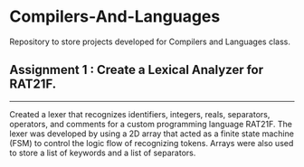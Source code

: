 # Compilers-And-Languages
Repository to store projects developed for Compilers and Languages class.

## Assignment 1 : Create a Lexical Analyzer for RAT21F.
---------------------------------------------------------
Created a lexer that recognizes identifiers, integers, reals, separators, operators, and comments for a custom programming language RAT21F.
The lexer was developed by using a 2D array that acted as a finite state machine (FSM) to control the logic flow of recognizing tokens.
Arrays were also used to store a list of keywords and a list of separators.
